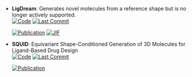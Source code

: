



- **LigDream**: Generates novel molecules from a reference shape but is no longer actively supported.  
    [![Code](https://img.shields.io/github/stars/playmolecule/ligdream/tree/master?style=for-the-badge&logo=github)](https://github.com/playmolecule/ligdream/tree/master) 
    [![Last Commit](https://img.shields.io/github/last-commit/playmolecule/ligdream/tree/master?style=for-the-badge&logo=github)](https://github.com/playmolecule/ligdream/tree/master) 

    [![Publication](https://img.shields.io/badge/Publication-Citations:162-blue?style=for-the-badge&logo=bookstack)](https://doi.org/10.1021/acs.jcim.8b00706) 
    [![JIF](https://img.shields.io/badge/Impact_Factor-5.60-purple?style=for-the-badge&logo=academia)](https://doi.org/10.1021/acs.jcim.8b00706)



- **SQUID**: Equivariant Shape-Conditioned Generation of 3D Molecules for Ligand-Based Drug Design  
    [![Code](https://img.shields.io/github/stars/keiradams/squid?style=for-the-badge&logo=github)](https://github.com/keiradams/squid) 
    [![Last Commit](https://img.shields.io/github/last-commit/keiradams/squid?style=for-the-badge&logo=github)](https://github.com/keiradams/squid) 

    [![Publication](https://img.shields.io/badge/Publication-Citations:0-blue?style=for-the-badge&logo=bookstack)](https://doi.org/10.48550/arXiv.2210.04893) 


